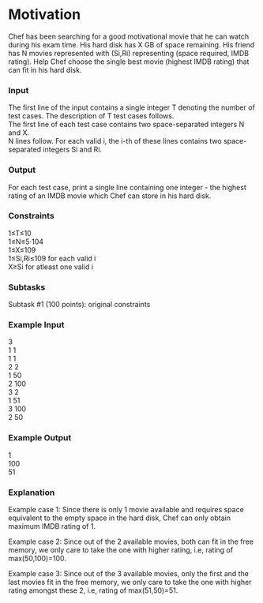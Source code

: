 # Motivation

Chef has been searching for a good motivational movie that he can watch during his exam time. His hard disk has X GB of space remaining. His friend has N movies represented with (Si,Ri) representing (space required, IMDB rating). Help Chef choose the single best movie (highest IMDB rating) that can fit in his hard disk.

### Input
The first line of the input contains a single integer T denoting the number of test cases. The description of T test cases follows.\
The first line of each test case contains two space-separated integers N and X.\
N lines follow. For each valid i, the i-th of these lines contains two space-separated integers Si and Ri.

### Output
For each test case, print a single line containing one integer - the highest rating of an IMDB movie which Chef can store in his hard disk.

### Constraints
1≤T≤10\
1≤N≤5⋅104\
1≤X≤109\
1≤Si,Ri≤109 for each valid i\
X≥Si for atleast one valid i

### Subtasks
Subtask #1 (100 points): original constraints

### Example Input
3\
1 1\
1 1\
2 2\
1 50\
2 100\
3 2\
1 51\
3 100\
2 50

### Example Output
1\
100\
51

### Explanation
Example case 1: Since there is only 1 movie available and requires space equivalent to the empty space in the hard disk, Chef can only obtain maximum IMDB rating of 1.

Example case 2: Since out of the 2 available movies, both can fit in the free memory, we only care to take the one with higher rating, i.e, rating of max(50,100)=100.

Example case 3: Since out of the 3 available movies, only the first and the last movies fit in the free memory, we only care to take the one with higher rating amongst these 2, i.e, rating of max(51,50)=51.
